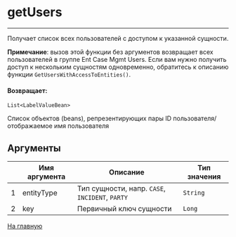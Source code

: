 # getUsers

---

Получает список всех пользователей с доступом к указанной сущности.

**Примечание**: вызов этой функции без аргументов возвращает всех пользователей в группе Ent Case Mgmt Users.
Если вам нужно получить доступ к нескольким сущностям одновременно, обратитесь к описанию функции `GetUsersWithAccessToEntities()`.

#### Возвращает:

`List<LabelValueBean>`

Список объектов (beans), репрезентирующих пары ID пользователя/отображаемое имя пользователя

## Аргументы

|  | Имя аргумента | Описание | Тип значения |
| --- | --- | --- | --- |
| 1 | entityType | Тип сущности, напр. `CASE`, `INCIDENT`, `PARTY` | `String` |
| 2 | key | Первичный ключ сущности | `Long` |



[На главную](./)